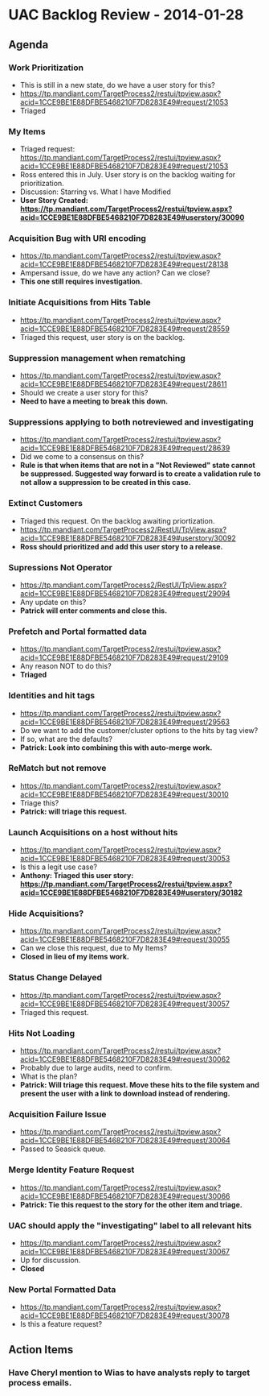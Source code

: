 UAC Backlog Review - 2014-01-28
===============================

## Agenda

### Work Prioritization
- This is still in a new state, do we have a user story for this?
- https://tp.mandiant.com/TargetProcess2/restui/tpview.aspx?acid=1CCE9BE1E88DFBE5468210F7D8283E49#request/21053
- Triaged

### My Items
- Triaged request: https://tp.mandiant.com/TargetProcess2/restui/tpview.aspx?acid=1CCE9BE1E88DFBE5468210F7D8283E49#request/21053
- Ross entered this in July.  User story is on the backlog waiting for prioritization.
- Discussion: Starring vs. What I have Modified
- **User Story Created: https://tp.mandiant.com/TargetProcess2/restui/tpview.aspx?acid=1CCE9BE1E88DFBE5468210F7D8283E49#userstory/30090**

### Acquisition Bug with URI encoding
- https://tp.mandiant.com/TargetProcess2/restui/tpview.aspx?acid=1CCE9BE1E88DFBE5468210F7D8283E49#request/28138
- Ampersand issue, do we have any action?  Can we close?
- **This one still requires investigation.**

### Initiate Acquisitions from Hits Table
- https://tp.mandiant.com/TargetProcess2/restui/tpview.aspx?acid=1CCE9BE1E88DFBE5468210F7D8283E49#request/28559
- Triaged this request, user story is on the backlog.

### Suppression management when rematching
- https://tp.mandiant.com/TargetProcess2/restui/tpview.aspx?acid=1CCE9BE1E88DFBE5468210F7D8283E49#request/28611
- Should we create a user story for this?
- **Need to have a meeting to break this down.**

### Suppressions applying to both notreviewed and investigating
- https://tp.mandiant.com/TargetProcess2/restui/tpview.aspx?acid=1CCE9BE1E88DFBE5468210F7D8283E49#request/28639
- Did we come to a consensus on this?
- **Rule is that when items that are not in a "Not Reviewed" state cannot be suppressed.  Suggested way forward is to create a validation rule to not allow a suppression to be created in this case.**

### Extinct Customers
- Triaged this request.  On the backlog awaiting priortization.
- https://tp.mandiant.com/TargetProcess2/RestUI/TpView.aspx?acid=1CCE9BE1E88DFBE5468210F7D8283E49#userstory/30092
- **Ross should prioritized and add this user story to a release.**

### Supressions Not Operator
- https://tp.mandiant.com/TargetProcess2/RestUI/TpView.aspx?acid=1CCE9BE1E88DFBE5468210F7D8283E49#request/29094
- Any update on this?
- **Patrick will enter comments and close this.**

### Prefetch and Portal formatted data
- https://tp.mandiant.com/TargetProcess2/restui/tpview.aspx?acid=1CCE9BE1E88DFBE5468210F7D8283E49#request/29109
- Any reason NOT to do this?
- **Triaged**

### Identities and hit tags
- https://tp.mandiant.com/TargetProcess2/restui/tpview.aspx?acid=1CCE9BE1E88DFBE5468210F7D8283E49#request/29563
- Do we want to add the customer/cluster options to the hits by tag view?
- If so, what are the defaults?
- **Patrick: Look into combining this with auto-merge work.**

### ReMatch but not remove
- https://tp.mandiant.com/TargetProcess2/restui/tpview.aspx?acid=1CCE9BE1E88DFBE5468210F7D8283E49#request/30010
- Triage this?
- **Patrick: will triage this request.**

### Launch Acquisitions on a host without hits
- https://tp.mandiant.com/TargetProcess2/restui/tpview.aspx?acid=1CCE9BE1E88DFBE5468210F7D8283E49#request/30053
- Is this a legit use case?
- **Anthony: Triaged this user story: https://tp.mandiant.com/TargetProcess2/restui/tpview.aspx?acid=1CCE9BE1E88DFBE5468210F7D8283E49#userstory/30182**

### Hide Acquisitions?
- https://tp.mandiant.com/TargetProcess2/restui/tpview.aspx?acid=1CCE9BE1E88DFBE5468210F7D8283E49#request/30055
- Can we close this request, due to My Items?
- **Closed in lieu of my items work.**

### Status Change Delayed
- https://tp.mandiant.com/TargetProcess2/restui/tpview.aspx?acid=1CCE9BE1E88DFBE5468210F7D8283E49#request/30057
- Triaged this request.

### Hits Not Loading
- https://tp.mandiant.com/TargetProcess2/restui/tpview.aspx?acid=1CCE9BE1E88DFBE5468210F7D8283E49#request/30062
- Probably due to large audits, need to confirm.
- What is the plan?
- **Patrick: Will triage this request.  Move these hits to the file system and present the user with a link to download instead of rendering.**

### Acquisition Failure Issue
- https://tp.mandiant.com/TargetProcess2/restui/tpview.aspx?acid=1CCE9BE1E88DFBE5468210F7D8283E49#request/30064
- Passed to Seasick queue.

### Merge Identity Feature Request
- https://tp.mandiant.com/TargetProcess2/restui/tpview.aspx?acid=1CCE9BE1E88DFBE5468210F7D8283E49#request/30066
- **Patrick: Tie this request to the story for the other item and triage.**

### UAC should apply the "investigating" label to all relevant hits
- https://tp.mandiant.com/TargetProcess2/restui/tpview.aspx?acid=1CCE9BE1E88DFBE5468210F7D8283E49#request/30067
- Up for discussion.
- **Closed**

### New Portal Formatted Data
- https://tp.mandiant.com/TargetProcess2/restui/tpview.aspx?acid=1CCE9BE1E88DFBE5468210F7D8283E49#request/30078
- Is this a feature request?

## Action Items

### Have Cheryl mention to Wias to have analysts reply to target process emails.
